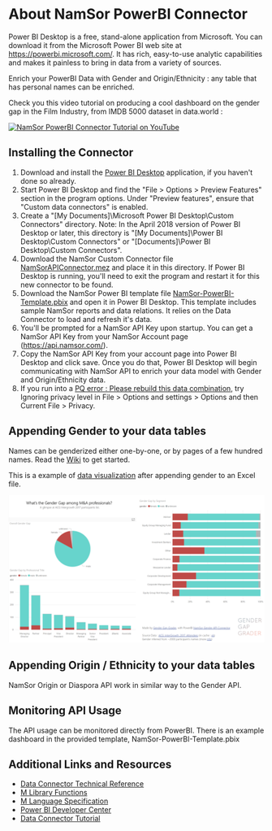 # About NamSor PowerBI Connector
Power BI Desktop is a free, stand-alone application from Microsoft. You can download it from the Microsoft Power BI web site at https://powerbi.microsoft.com/. It has rich, easy-to-use analytic capabilities and makes it painless to bring in data from a variety of sources.

Enrich your PowerBI Data with Gender and Origin/Ethnicity : any table that has personal names can be enriched.

Check you this video tutorial on producing a cool dashboard on the gender gap in the Film Industry, from IMDB 5000 dataset in data.world :

[![NamSor PowerBI Connector Tutorial on YouTube](http://img.youtube.com/vi/YZ__4MPqNkw/0.jpg)](http://www.youtube.com/watch?v=YZ__4MPqNkw "NamSor PowerBI Connector Tutorial on YouTube")

## Installing the Connector

1. Download and install the [Power BI Desktop](https://powerbi.microsoft.com/en-us/desktop/) application, if you haven't done so already.
2. Start Power BI Desktop and find the "File > Options > Preview Features" section in the program options. Under "Preview features", ensure that "Custom data connectors" is enabled.
3. Create a "[My Documents]\Microsoft Power BI Desktop\Custom Connectors" directory. Note: In the April 2018 version of Power BI Desktop or later, this directory is "[My Documents]\Power BI Desktop\Custom Connectors" or "[Documents]\Power BI Desktop\Custom Connectors".
4. Download the NamSor Custom Connector file [NamSorAPIConnector.mez](https://github.com/namsor/namsor-powerbi-connector/releases) and place it in this directory. If Power BI Desktop is running, you'll need to exit the program and restart it for this new connector to be found.
5. Download the NamSor Power BI template file [NamSor-PowerBI-Template.pbix](https://github.com/namsor/namsor-powerbi-connector/blob/master/NamSor-PowerBI-Template.pbix?raw=true) and open it in Power BI Desktop. This template includes sample NamSor reports and data relations. It relies on the Data Connector to load and refresh it's data.
6. You'll be prompted for a NamSor API Key upon startup. You can get a NamSor API Key from your NamSor Account page (https://api.namsor.com/).
7. Copy the NamSor API Key from your account page into Power BI Desktop and click save. Once you do that, Power BI Desktop will begin communicating with NamSor API to enrich your data model with Gender and Origin/Ethnicity data. 
8. If you run into a [PQ error : Please rebuild this data combination](https://github.com/namsor/namsor-powerbi-connector/issues/1), try Ignoring privacy level in File > Options and settings > Options and then Current File > Privacy.

## Appending Gender to your data tables
Names can be genderized either one-by-one, or by pages of a few hundred names. Read the [Wiki](https://github.com/namsor/namsor-powerbi-connector/wiki "Get Started") to get started.

This is a example of [data visualization](https://app.powerbi.com/view?r=eyJrIjoiMmZkZjhiNTYtMzZkYi00ODk3LWFmMjAtMzhhNjQzOGU3M2IyIiwidCI6ImYzN2YxMjc3LTJiZTEtNDdjZi1hNGJmLTQ0MjJiMWM4YTU0MiIsImMiOjl9 "Gender Gap among M&A professionals") after appending gender to an Excel file.

![GenderGap](https://github.com/namsor/namsor-powerbi-connector/blob/master/img/2017_GenderGap_in_MandA_v1.png)

## Appending Origin / Ethnicity to your data tables
NamSor Origin or Diaspora API work in similar way to the Gender API.

## Monitoring API Usage
The API usage can be monitored directly from PowerBI. There is an example dashboard in the provided template, NamSor-PowerBI-Template.pbix

## Additional Links and Resources
* [Data Connector Technical Reference](https://github.com/Microsoft/DataConnectors)
* [M Library Functions](https://msdn.microsoft.com/library/mt253322.aspx)
* [M Language Specification](https://msdn.microsoft.com/library/mt807488.aspx)
* [Power BI Developer Center](https://powerbi.microsoft.com/developers/)
* [Data Connector Tutorial](https://github.com/Microsoft/DataConnectors/tree/master/samples/TripPin)
